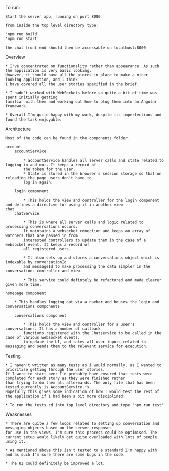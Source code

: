 To run:

    Start the server app, running on port 8080

    from inside the top level directory type:

    'npm run build'
    'npm run start'

    the chat front end should then be accessable on localhost:8000

Overview
    
    * I've concentrated on functionality rather than appearance. As such the application is very basic looking. 
    However, it should have all the pieces in place to make a nicer looking application, and I think
    I have covered all the user stories specified in the brief.

    * I hadn't worked with WebSockets before so quite a bit of time was spent initially getting 
    familiar with them and working out how to plug them into an Angular framework.

    * Overall I'm quite happy with my work, despite its imperfections and found the task enjoyable.

Architecture

    Most of the code can be found in the components folder. 

    account
        accountService

            * accountService handles all server calls and state related to logging in and out. It keeps a record of 
            the token for the user.
            * State is stored in the browser's session storage so that on reloading the page users don't have to 
            log in again.

        login component

            * This holds the view and controller for the login component and defines a directive for using it in another view
    chat
        chatService

            * This is where all server calls and logic related to processing conversations occurs. 
            It maintains a websocket conection and keeps an array of watchers that are passed in from 
            interested controllers to update them in the case of a websocket event. It keeps a record of 
            all registered users.

            * It also sets up and stores a conversations object which is indexable by conversationId 
            and messageId to make processing the data simpler in the conversations controller and view.

            * This service could defintely be refactored and made clearer given more time.

    homepage component
        
        * This handles logging out via a navbar and houses the login and conversations components

        conversations component
            
            * This holds the view and controller for a user's conversations. It has a number of callback 
            functions registered with the Chatservice to be called in the case of various websocket events, 
            to update the UI, and takes all user inputs related to messaging and sends them to the relevant service for execution.

Testing

    * I haven't written as many tests as i would normally, as I wanted to prioritise getting through the user stories. 
    If I were to start over I'd probably have ensured that tests were completed for each story as they were finished rather 
    than trying to do them all afterwards. The only file that has been tested currently is AccountService.js. 
    Hopefully this gives some indication of how I would test the rest of the application if I had been a bit more disciplined.

    * To run the tests cd into top level directory and type 'npm run test'

Weaknesses
    
    * There are quite a few loops related to setting up conversation and messaging objects based on the server responses 
    for use in the views. I'm sure this process could be optimised. The current setup would likely get quite overloaded with lots of people using it.

    * As mentioned above this isn't tested to a standard I'm happy with and as such I'm sure there are some bugs in the code.

    * The UI could definitely be improved a lot.
    